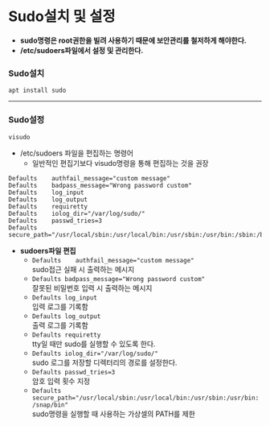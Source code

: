 # Sudo설치 및 설정</br>
+ **sudo명령은 root권한을 빌려 사용하기 때문에 보안관리를 철저하게 해야한다.**</br>
+ **/etc/sudoers파일에서 설정 및 관리한다.**</br>
### Sudo설치
```
apt install sudo
```
****
### Sudo설정
```
visudo
```
+ /etc/sudoers 파일을 편집하는 명령어
    + 일반적인 편집기보다 visudo명령을 통해 편집하는 것을 권장</br>
```
Defaults	authfail_message="custom message"
Defaults	badpass_message="Wrong password custom"
Defaults	log_input
Defaults	log_output
Defaults	requiretty
Defaults	iolog_dir="/var/log/sudo/"
Defaults	passwd_tries=3
Defaults	secure_path="/usr/local/sbin:/usr/local/bin:/usr/sbin:/usr/bin:/sbin:/bin:/snap/bin"
```
+ **sudoers파일 편집**
    + `Defaults    authfail_message="custom message"`</br>sudo접근 실패 시 출력하는 메시지
    + `Defaults	badpass_message="Wrong password custom"`</br>잘못된 비밀번호 입력 시 출력하는 메시지
    + `Defaults	log_input`</br>입력 로그를 기록함
    + `Defaults	log_output`</br>출력 로그를 기록함
    + `Defaults	requiretty`</br>tty일 때만 sudo를 실행할 수 있도록 한다.
    + `Defaults	iolog_dir="/var/log/sudo/"`</br>sudo 로그를 저장할 디렉터리의 경로를 설정한다.
    + `Defaults	passwd_tries=3`</br>암호 입력 횟수 지정
    + `Defaults    secure_path="/usr/local/sbin:/usr/local/bin:/usr/sbin:/usr/bin:/snap/bin"`</br>sudo명령을 실행할 때 사용하는 가상셀의 PATH를 제한